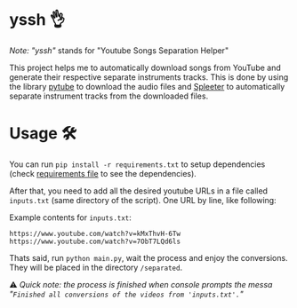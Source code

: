 # yssh 👌

_Note:_ _"yssh"_ stands for "Youtube Songs Separation Helper"

This project helps me to automatically download songs from YouTube and generate their respective separate instruments tracks. This is done by using the library [pytube](https://github.com/pytube/pytube) to download the audio files and [Spleeter](https://github.com/deezer/spleeter) to automatically separate instrument tracks from the downloaded files.

# Usage 🛠
You can run `pip install -r requirements.txt` to setup dependencies (check [requirements file](requirements.txt) to see the dependencies).

After that, you need to add all the desired youtube URLs in a file called `inputs.txt` (same directory of the script). One URL by line, like following:

Example contents for `inputs.txt`:
```plain-text
https://www.youtube.com/watch?v=kMxThvH-6Tw
https://www.youtube.com/watch?v=7ObT7LQd6ls
```

Thats said, run `python main.py`, wait the process and enjoy the conversions. They will be placed in the directory `/separated`.

⚠ _Quick note: the process is finished when console prompts the messa "`Finished all conversions of the videos from 'inputs.txt'.`"_
